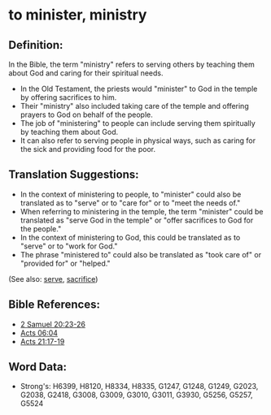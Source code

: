 # to minister, ministry #

## Definition: ##

In the Bible, the term "ministry" refers to serving others by teaching them about God and caring for their spiritual needs. 

* In the Old Testament, the priests would "minister" to God in the temple by offering sacrifices to him.
* Their "ministry" also included taking care of the temple and offering prayers to God on behalf of the people.
* The job of "ministering" to people can include serving them spiritually by teaching them about God.
* It can also refer to serving people in physical ways, such as caring for the sick and providing food for the poor.

## Translation Suggestions: ##

* In the context of ministering to people,  to "minister" could also be translated as to "serve" or to "care for" or to "meet the needs of."
* When referring to ministering in the temple, the term "minister" could be translated as "serve God in the temple" or "offer sacrifices to God for the people." 
* In the context of ministering to God, this could be translated as to "serve" or to "work for God."
* The phrase "ministered to" could also be translated as "took care of" or "provided for" or "helped."

(See also: [serve](../other/servant.md), [sacrifice](../other/sacrifice.md))

## Bible References: ##

* [2 Samuel 20:23-26](rc://en/tn/help/2sa/20/23)
* [Acts 06:04](rc://en/tn/help/act/06/04)
* [Acts 21:17-19](rc://en/tn/help/act/21/17)

## Word Data: ##

* Strong's: H6399, H8120, H8334, H8335, G1247, G1248, G1249, G2023, G2038, G2418, G3008, G3009, G3010, G3011, G3930, G5256, G5257, G5524
